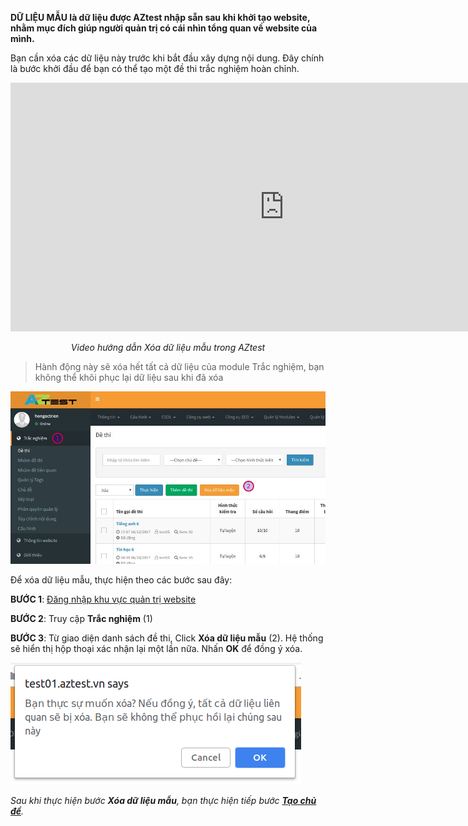 **DỮ LIỆU MẪU là dữ liệu được AZtest nhập sẵn sau khi khởi tạo website, nhằm mục đích giúp người quản trị có cái nhìn tổng quan về website của mình.**

Bạn cần xóa các dữ liệu này trước khi bắt đầu xây dựng nội dung. Đây chính là bước khởi đầu để bạn có thể tạo một đề thi trắc nghiệm hoàn chỉnh.

<iframe width="875" height="398" src="https://www.youtube.com/embed/XFm_WC77pLw" frameborder="0" allow="accelerometer; autoplay; encrypted-media; gyroscope; picture-in-picture" allowfullscreen></iframe>

*<p style="text-align: center">Video hướng dẫn Xóa dữ liệu mẫu trong AZtest</p>* 
 
> Hành động này sẽ xóa hết tất cả dữ liệu của module Trắc nghiệm, bạn không thể khôi phục lại dữ liệu sau khi đã xóa

![](./images/test/1.jpg)

Để xóa dữ liệu mẫu, thực hiện theo các bước sau đây:

**BƯỚC 1**:  [Đăng nhập khu vực quản trị website](/start/#ang-nhap-khu-vuc-quan-tri)

**BƯỚC 2**:  Truy cập **Trắc nghiệm** (1) 

**BƯỚC 3**: Từ giao diện danh sách đề thi, Click **Xóa dữ liệu mẫu** (2). Hệ thống sẽ hiển thị hộp thoại xác nhận lại một lần nữa. Nhấn **OK** để đồng ý xóa.

![](./images/test/xoa-du-lieu-mau-1.png)

*Sau khi thực hiện bước **Xóa dữ liệu mẫu**, bạn thực hiện tiếp bước [**Tạo chủ đề**](/chu-de/ "Tạo chủ đề").* 